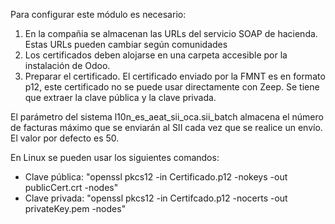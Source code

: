 Para configurar este módulo es necesario:

1.  En la compañia se almacenan las URLs del servicio SOAP de hacienda.
    Estas URLs pueden cambiar según comunidades
2.  Los certificados deben alojarse en una carpeta accesible por la
    instalación de Odoo.
3.  Preparar el certificado. El certificado enviado por la FMNT es en
    formato p12, este certificado no se puede usar directamente con
    Zeep. Se tiene que extraer la clave pública y la clave privada.

El parámetro del sistema l10n_es_aeat_sii_oca.sii_batch almacena el
número de facturas máximo que se enviarán al SII cada vez que se realice
un envío. El valor por defecto es 50.

En Linux se pueden usar los siguientes comandos:

- Clave pública: "openssl pkcs12 -in Certificado.p12 -nokeys -out
  publicCert.crt -nodes"
- Clave privada: "openssl pkcs12 -in Certifcado.p12 -nocerts -out
  privateKey.pem -nodes"
